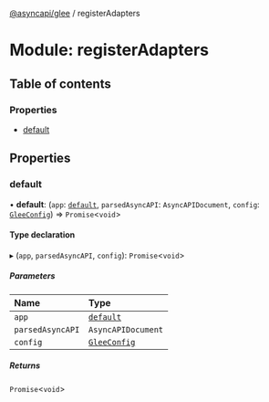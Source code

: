 [@asyncapi/glee](../README.md) / registerAdapters

# Module: registerAdapters

## Table of contents

### Properties

- [default](registerAdapters.md#default)

## Properties

### default

• **default**: (`app`: [`default`](../classes/lib_glee.default.md), `parsedAsyncAPI`: `AsyncAPIDocument`, `config`: [`GleeConfig`](lib.md#gleeconfig)) => `Promise`<`void`\>

#### Type declaration

▸ (`app`, `parsedAsyncAPI`, `config`): `Promise`<`void`\>

##### Parameters

| Name | Type |
| :------ | :------ |
| `app` | [`default`](../classes/lib_glee.default.md) |
| `parsedAsyncAPI` | `AsyncAPIDocument` |
| `config` | [`GleeConfig`](lib.md#gleeconfig) |

##### Returns

`Promise`<`void`\>
